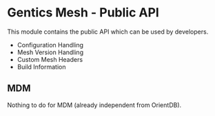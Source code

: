 # Gentics Mesh - Public API

This module contains the public API which can be used by developers.

* Configuration Handling
* Mesh Version Handling
* Custom Mesh Headers
* Build Information

## MDM

Nothing to do for MDM (already independent from OrientDB).
